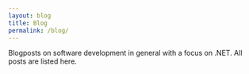 ```yaml
---
layout: blog
title: Blog
permalink: /blog/
---
```

Blogposts on software development in general with a focus on .NET. All posts are listed here.